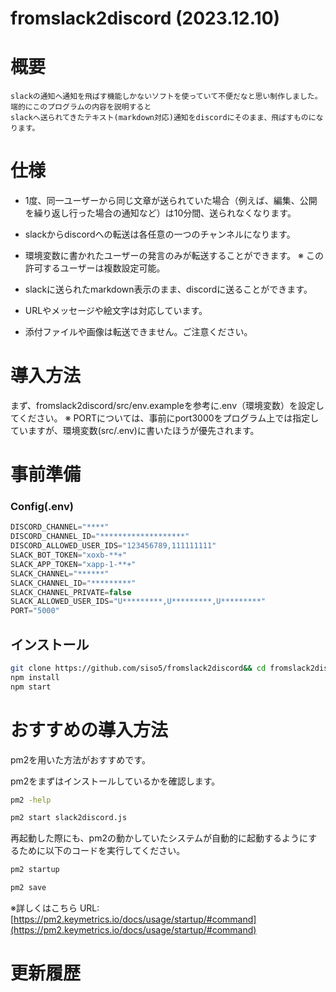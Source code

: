 
# fromslack2discord (2023.12.10)

# 概要
```
slackの通知へ通知を飛ばす機能しかないソフトを使っていて不便だなと思い制作しました。
端的にこのプログラムの内容を説明すると
slackへ送られてきたテキスト(markdown対応)通知をdiscordにそのまま、飛ばすものになります。
```

# 仕様
- 1度、同一ユーザーから同じ文章が送られていた場合（例えば、編集、公開を繰り返し行った場合の通知など）は10分間、送られなくなります。

- slackからdiscordへの転送は各任意の一つのチャンネルになります。

- 環境変数に書かれたユーザーの発言のみが転送することができます。
※ この許可するユーザーは複数設定可能。
- slackに送られたmarkdown表示のまま、discordに送ることができます。

- URLやメッセージや絵文字は対応しています。

- 添付ファイルや画像は転送できません。ご注意ください。

# 導入方法
まず、fromslack2discord/src/env.exampleを参考に.env（環境変数）を設定してください。
※ PORTについては、事前にport3000をプログラム上では指定していますが、環境変数(src/.env)に書いたほうが優先されます。

# 事前準備


### Config(.env)
```javascript
DISCORD_CHANNEL="****"
DISCORD_CHANNEL_ID="*******************"
DISCORD_ALLOWED_USER_IDS="123456789,111111111"
SLACK_BOT_TOKEN="xoxb-**+"
SLACK_APP_TOKEN="xapp-1-**+"
SLACK_CHANNEL="******"
SLACK_CHANNEL_ID="*********"
SLACK_CHANNEL_PRIVATE=false
SLACK_ALLOWED_USER_IDS="U*********,U*********,U*********"
PORT="5000"
```

## インストール
```sh
git clone https://github.com/siso5/fromslack2discord&& cd fromslack2discord
npm install
npm start
```

# おすすめの導入方法

pm2を用いた方法がおすすめです。

pm2をまずはインストールしているかを確認します。
```sh
pm2 -help
```

```sh
pm2 start slack2discord.js
```

再起動した際にも、pm2の動かしていたシステムが自動的に起動するようにするために以下のコードを実行してください。


```sh
pm2 startup
```
```sh
pm2 save
```

※詳しくはこちら
URL:[https://pm2.keymetrics.io/docs/usage/startup/#command](https://pm2.keymetrics.io/docs/usage/startup/#command)

# 更新履歴